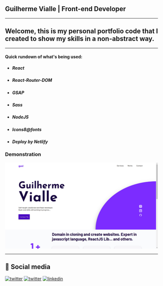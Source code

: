 ## Guilherme Vialle | Front-end Developer

---

## Welcome, this is my personal portfolio code that I created to show my skills in a non-abstract way.

---

#### Quick rundown of what's being used:

-   ##### React
-   ##### React-Router-DOM
-   ##### GSAP
-   ##### Sass
-   ##### NodeJS
-   ##### Icons8@fonts
-   ##### Deploy by Netlify

### Demonstration

![](/captures/img.png)

---
## 🔗 Social media

[![twitter](https://img.shields.io/badge/twitter-1DA1F2?style=for-the-badge&logo=twitter&logoColor=white)](https://twitter.com/guivialle)
[![twitter](https://img.shields.io/badge/Instagram-E4405F?style=for-the-badge&logo=instagram&logoColor=white)](https://www.instagram.com/guilherme.vialle/)
[![linkedin](https://img.shields.io/badge/linkedin-0A66C2?style=for-the-badge&logo=linkedin&logoColor=white)](https://www.linkedin.com/in/guilherme-vialle-4b1a9820a/)
